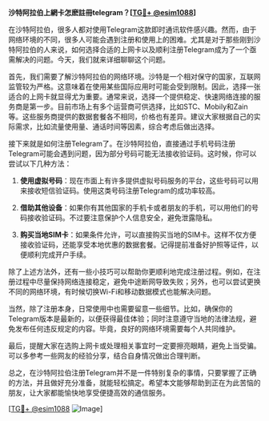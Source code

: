 **沙特阿拉伯上網卡怎麽註冊telegram？[[TG💪+ @esim1088](https://t.me/s/esim1088)]**

在沙特阿拉伯，很多人都对使用Telegram这款即时通讯软件感兴趣。然而，由于网络环境的不同，很多人可能会遇到注册和使用上的困难。尤其是对于那些刚到沙特阿拉伯的人来说，如何选择合适的上网卡以及顺利注册Telegram成为了一个亟需解决的问题。今天，我们就来详细聊聊这个问题。

首先，我们需要了解沙特阿拉伯的网络环境。沙特是一个相对保守的国家，互联网监管较为严格。这意味着在使用某些国际应用时可能会受到限制。因此，选择一张适合的上网卡就显得尤为重要。通常来说，选择一个提供稳定、快速网络连接的服务商是第一步。目前市场上有多个运营商可供选择，比如STC、Mobily和Zain等。这些服务商提供的数据套餐各不相同，价格也有差异。建议大家根据自己的实际需求，比如流量使用量、通话时间等因素，综合考虑后做出选择。

接下来就是如何注册Telegram了。在沙特阿拉伯，直接通过手机号码注册Telegram可能会遇到问题，因为部分号码可能无法接收验证码。这时候，你可以尝试以下几种方法：

1. **使用虚拟号码**：现在市面上有许多提供虚拟号码服务的平台，这些号码可以用来接收短信验证码。使用这类号码注册Telegram的成功率较高。
   
2. **借助其他设备**：如果你有其他国家的手机卡或者朋友的手机，可以用他们的号码接收验证码。不过要注意保护个人信息安全，避免泄露隐私。

3. **购买当地SIM卡**：如果条件允许，可以直接购买当地的SIM卡。这样不仅方便接收验证码，还能享受本地优惠的数据套餐。记得提前准备好护照等证件，以便顺利完成开户手续。

除了上述方法外，还有一些小技巧可以帮助你更顺利地完成注册过程。例如，在注册过程中尽量保持网络连接稳定，避免中途断网导致失败；另外，也可以尝试更换不同的网络环境，有时候切换Wi-Fi和移动数据模式也能解决问题。

当然，除了注册本身，日常使用中也需要留意一些细节。比如，确保你的Telegram版本是最新的，以便获得最佳体验；同时注意遵守当地的法律法规，避免发布任何违反规定的内容。毕竟，良好的网络环境需要每个人共同维护。

最后，提醒大家在选购上网卡或处理相关事宜时一定要擦亮眼睛，避免上当受骗。可以多参考一些网友的经验分享，结合自身情况做出合理判断。

总之，在沙特阿拉伯注册Telegram并不是一件特别复杂的事情，只要掌握了正确的方法，并且做好充分准备，就能轻松搞定。希望本文能够帮助到正在为此苦恼的朋友，让大家都能愉快地享受便捷高效的通信服务。

[[TG💪+ @esim1088](https://t.me/s/esim1088) ![Image](https://i.postimg.cc/4NQfJmqS/Snipaste-2025-05-13-00-14-12.png)]